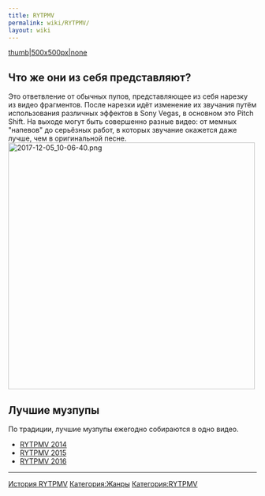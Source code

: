 ```yaml
---
title: RYTPMV
permalink: wiki/RYTPMV/
layout: wiki
---
```


[thumb\|500x500px\|none](Файл:Hdq460G7IFM.jpg "wikilink")

## Что же они из себя представляют?

Это ответвление от обычных пупов, представляющее из себя нарезку из
видео фрагментов. После нарезки идёт изменение их звучания путём
использования различных эффектов в Sony Vegas, в основном это Pitch
Shift. На выходе могут быть совершенно разные видео: от мемных "напевов"
до серьёзных работ, в которых звучание окажется даже лучше, чем в
оригинальной песне.
<img src="2017-12-05_10-06-40.png" title="fig:2017-12-05_10-06-40.png" width="500" height="500" alt="2017-12-05_10-06-40.png" />

## Лучшие музпупы

По традиции, лучшие музпупы ежегодно собираются в одно видео.

-   [RYTPMV 2014](https://www.youtube.com/watch?v=PTQCsMaZ9VI)
-   [RYTPMV 2015](https://www.youtube.com/watch?v=IfUQSom0c2w)
-   [RYTPMV 2016](https://www.youtube.com/watch?v=_Xjdk2m9EHc&t=160s)

------------------------------------------------------------------------

[История RYTPMV](История_RYTPMV "wikilink")
[Категория:Жанры](Категория:Жанры "wikilink")
[Категория:RYTPMV](Категория:RYTPMV "wikilink")
